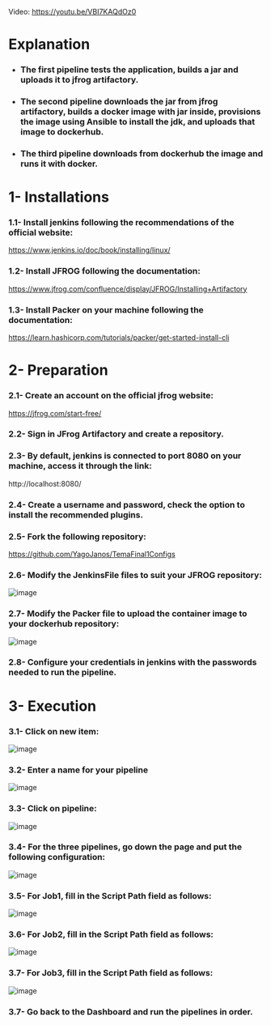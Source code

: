 Video: https://youtu.be/VBI7KAQdOz0

# Explanation

- ### The first pipeline tests the application, builds a jar and uploads it to jfrog artifactory.

- ### The second pipeline downloads the jar from jfrog artifactory, builds a docker image with jar inside, provisions the image using Ansible to install the jdk, and uploads that image to dockerhub.

- ### The third pipeline downloads from dockerhub the image and runs it with docker.

# 1- Installations

### 1.1- Install jenkins following the recommendations of the official website:

https://www.jenkins.io/doc/book/installing/linux/

### 1.2- Install JFROG following the documentation:

https://www.jfrog.com/confluence/display/JFROG/Installing+Artifactory

### 1.3- Install Packer on your machine following the documentation:

https://learn.hashicorp.com/tutorials/packer/get-started-install-cli

# 2- Preparation

### 2.1- Create an account on the official jfrog website:

https://jfrog.com/start-free/

### 2.2- Sign in JFrog Artifactory and create a repository.

### 2.3- By default, jenkins is connected to port 8080 on your machine, access it through the link:

http://localhost:8080/

### 2.4- Create a username and password, check the option to install the recommended plugins.

### 2.5- Fork the following repository:

https://github.com/YagoJanos/TemaFinal1Configs

### 2.6- Modify the JenkinsFile files to suit your JFROG repository:

![image](https://user-images.githubusercontent.com/73187867/178352226-17161525-4ea6-40ba-a159-1aecee86aa49.png)

### 2.7- Modify the Packer file to upload the container image to your dockerhub repository:

![image](https://user-images.githubusercontent.com/73187867/178352518-070b491a-75ac-42ec-a1f8-b0d182233682.png)

### 2.8- Configure your credentials in jenkins with the passwords needed to run the pipeline.

# 3- Execution

### 3.1- Click on new item:

![image](https://user-images.githubusercontent.com/73187867/178350005-c6798498-0ea0-4134-96c1-e493faa0f297.png)

### 3.2- Enter a name for your pipeline

![image](https://user-images.githubusercontent.com/73187867/178350251-c659ab8a-3f37-4ed1-86c7-0bb0391bb825.png)

### 3.3- Click on pipeline:

![image](https://user-images.githubusercontent.com/73187867/178350117-12e99d1a-a41b-460c-9455-2ebc51820dc9.png)

### 3.4- For the three pipelines, go down the page and put the following configuration:

![image](https://user-images.githubusercontent.com/73187867/178350686-f1387eec-bc6e-43c9-a91b-ddb0824ea234.png)

### 3.5- For Job1, fill in the Script Path field as follows:

![image](https://user-images.githubusercontent.com/73187867/178351009-a97ef4a9-d000-4110-90e5-cd814a1929da.png)

### 3.6- For Job2, fill in the Script Path field as follows:

![image](https://user-images.githubusercontent.com/73187867/178351084-6d90aab2-a23e-4e2a-919b-6ea50378baae.png)

### 3.7- For Job3, fill in the Script Path field as follows:

![image](https://user-images.githubusercontent.com/73187867/178350915-21199aea-153d-4d2e-8b04-6c9983c1158d.png)

### 3.7- Go back to the Dashboard and run the pipelines in order.
